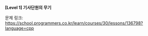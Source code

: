 **[Level 1] 기사단원의 무기**

문제 링크: https://school.programmers.co.kr/learn/courses/30/lessons/136798?language=cpp
